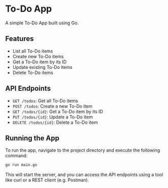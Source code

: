 # To-Do App

A simple To-Do App built using Go.

## Features

* List all To-Do items
* Create new To-Do items
* Get a To-Do item by its ID
* Update existing To-Do items
* Delete To-Do items


## API Endpoints

* `GET /todos`: Get all To-Do items
* `POST /todos`: Create a new To-Do item
* `GET /todos/{id}`: Get a To-Do item by its ID
* `PUT /todos/{id}`: Update a To-Do item
* `DELETE /todos/{id}`: Delete a To-Do item

## Running the App

To run the app, navigate to the project directory and execute the following command:

```bash
go run main.go
```

This will start the server, and you can access the API endpoints using a tool like curl or a REST client (e.g. Postman).
